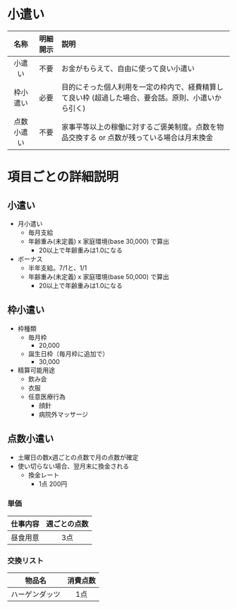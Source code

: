 小遣い
===

| 名称 | 明細開示 | 説明 |
| :---: | :---: | :--- |
| 小遣い | 不要 | お金がもらえて、自由に使って良い小遣い |
| 枠小遣い | 必要 | 目的にそった個人利用を一定の枠内で、経費精算して良い枠 (超過した場合、要会話。原則、小遣いから引く) |
| 点数小遣い | 不要 | 家事平等以上の稼働に対するご褒美制度。点数を物品交換する or 点数が残っている場合は月末換金 |

# 項目ごとの詳細説明

## 小遣い

* 月小遣い
	* 毎月支給
	* 年齢重み(未定義) x 家庭環境(base 30,000) で算出
		* 20以上で年齢重みは1.0になる
* ボーナス
	* 半年支給。7/1と、1/1
	* 年齢重み(未定義) x 家庭環境(base 50,000) で算出
		* 20以上で年齢重みは1.0になる

## 枠小遣い

* 枠種類
	* 毎月枠
		* 20,000
	* 誕生日枠（毎月枠に追加で）
		* 30,000
* 精算可能用途
	* 飲み会
	* 衣服
	* 任意医療行為
		* 顔針
		* 病院外マッサージ

## 点数小遣い

* 土曜日の数x週ごとの点数で月の点数が確定
* 使い切らない場合、翌月末に換金される
	* 換金レート
		* 1点 200円

### 単価
| 仕事内容 | 週ごとの点数 |
| :---: | :---: |
| 昼食用意 | 3点 |

### 交換リスト
| 物品名 | 消費点数 |
| :---: | :---: |
| ハーゲンダッツ | 1点 |
